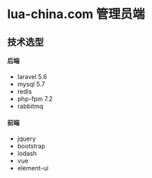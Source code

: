 # lua-china.com 管理员端

## 技术选型

#### 后端

* laravel 5.6
* mysql 5.7
* redis
* php-fpm 7.2
* rabbitmq

#### 前端

* jquery
* bootstrap
* lodash
* vue
* element-ui